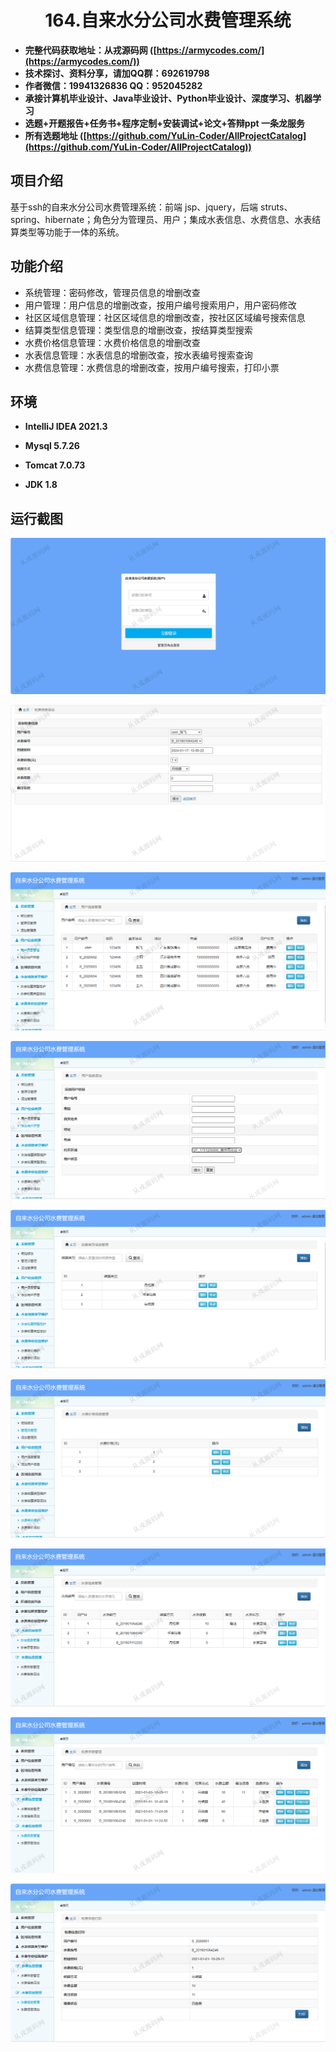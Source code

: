 <p><h1 align="center">164.自来水分公司水费管理系统</h1></p>

- <b>完整代码获取地址：从戎源码网 ([https://armycodes.com/](https://armycodes.com/))</b>
- <b>技术探讨、资料分享，请加QQ群：692619798</b> 
- <b>作者微信：19941326836  QQ：952045282</b> 
- <b>承接计算机毕业设计、Java毕业设计、Python毕业设计、深度学习、机器学习</b>
- <b>选题+开题报告+任务书+程序定制+安装调试+论文+答辩ppt 一条龙服务</b>
- <b>所有选题地址 ([https://github.com/YuLin-Coder/AllProjectCatalog](https://github.com/YuLin-Coder/AllProjectCatalog)) </b>

## 项目介绍
基于ssh的自来水分公司水费管理系统：前端 jsp、jquery，后端 struts、spring、hibernate；角色分为管理员、用户；集成水表信息、水费信息、水表结算类型等功能于一体的系统。

## 功能介绍

- 系统管理：密码修改，管理员信息的增删改查
- 用户管理：用户信息的增删改查，按用户编号搜索用户，用户密码修改
- 社区区域信息管理：社区区域信息的增删改查，按社区区域编号搜索信息
- 结算类型信息管理：类型信息的增删改查，按结算类型搜索
- 水费价格信息管理：水费价格信息的增删改查
- 水表信息管理：水表信息的增删改查，按水表编号搜索查询
- 水费信息管理：水费信息的增删改查，按用户编号搜索，打印小票

## 环境

- <b>IntelliJ IDEA 2021.3</b>

- <b>Mysql 5.7.26</b>

- <b>Tomcat 7.0.73</b>

- <b>JDK 1.8</b>

## 运行截图
![](screenshot/1.png)

![](screenshot/2.png)

![](screenshot/3.png)

![](screenshot/4.png)

![](screenshot/5.png)

![](screenshot/6.png)

![](screenshot/7.png)

![](screenshot/8.png)

![](screenshot/9.png)
